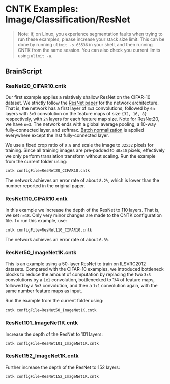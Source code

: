 # CNTK Examples: Image/Classification/ResNet

> Note: if, on Linux, you experience segmentation faults when trying to run these examples,
> please increase your stack size limit. This can be done by running `ulimit -s 65536` in your shell,
> and then running CNTK from the same session. You can also check you current limits using `ulimit -a`.

## BrainScript

### ResNet20_CIFAR10.cntk

Our first example applies a relatively shallow ResNet on the CIFAR-10 dataset. We strictly follow the [ResNet paper](http://arxiv.org/abs/1512.03385) for the network architecture. That is, the network has a first layer of `3x3` convolutions, followed by `6n` layers with `3x3` convolution on the feature maps of size `{32, 16, 8}` respectively, with `2n` layers for each feature map size. Note for ResNet20, we have `n=3`. The network ends with a global average pooling, a 10-way fully-connected
layer, and softmax. [Batch normalization](https://arxiv.org/abs/1502.03167) is applied everywhere except the last fully-connected layer.

We use a fixed crop ratio of `0.8` and scale the image to `32x32` pixels for training. Since all training images are pre-padded to `40x40` pixels, effectively we only perform translation transform without scaling. Run the example from the current folder using:

`cntk configFile=ResNet20_CIFAR10.cntk`

The network achieves an error rate of about `8.2%`, which is lower than the number reported in the original paper.

### ResNet110_CIFAR10.cntk

In this example we increase the depth of the ResNet to 110 layers. That is, we set `n=18`. Only very minor changes are made to the CNTK configuration file. To run this example, use:

`cntk configFile=ResNet110_CIFAR10.cntk`

The network achieves an error rate of about `6.3%`.

### ResNet50_ImageNet1K.cntk

This is an example using a 50-layer ResNet to train on ILSVRC2012 datasets. Compared with the CIFAR-10 examples, we introduced bottleneck blocks to reduce the amount of computation by replacing the two `3x3` convolutions by a `1x1` convolution, bottlenecked to 1/4 of feature maps, followed by a `3x3` convolution, and then a `1x1` convolution again, with the same number feature maps as input.

Run the example from the current folder using:

`cntk configFile=ResNet50_ImageNet1K.cntk`

### ResNet101_ImageNet1K.cntk

Increase the depth of the ResNet to 101 layers:

`cntk configFile=ResNet101_ImageNet1K.cntk`

### ResNet152_ImageNet1K.cntk

Further increase the depth of the ResNet to 152 layers:

`cntk configFile=ResNet152_ImageNet1K.cntk`
